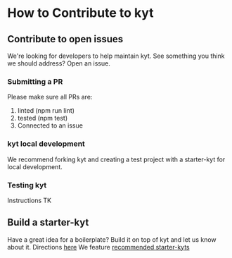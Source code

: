 # How to Contribute to kyt

## Contribute to open issues

We're looking for developers to help maintain kyt.
See something you think we should address? Open an issue.

### Submitting a PR
Please make sure all PRs are:
1. linted (npm run lint)
2. tested (npm test)
3. Connected to an issue

### kyt local development
We recommend forking kyt and creating a test project with a starter-kyt for local development.

### Testing kyt
Instructions TK

## Build a starter-kyt

Have a great idea for a boilerplate? Build it on top of kyt and let us know about it. Directions [here](/Starterkyts.md)
We feature [recommended starter-kyts](/Starterkyts.md)
